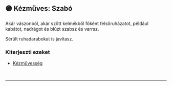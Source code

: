 ## 🟣 Kézműves: Szabó

Akár vászonból, akár szőtt kelmékből főként felsőruházatot, például kabátot, nadrágot és blúzt szabsz és varrsz.

Sérült ruhadarabokat is javítasz.

### Kiterjeszti ezeket

- [Kézművesség](../kepzettsegek.szekunder/kezmuvesseg.md)

<br />

---
